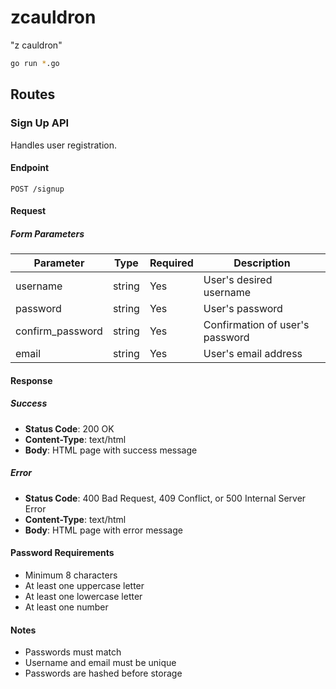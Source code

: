 # zcauldron

"z cauldron"

```sh
go run *.go
```

## Routes

### Sign Up API

Handles user registration.

#### Endpoint

`POST /signup`

#### Request

##### Form Parameters

| Parameter        | Type   | Required | Description                     |
| ---------------- | ------ | -------- | ------------------------------- |
| username         | string | Yes      | User's desired username         |
| password         | string | Yes      | User's password                 |
| confirm_password | string | Yes      | Confirmation of user's password |
| email            | string | Yes      | User's email address            |

#### Response

##### Success

- **Status Code**: 200 OK
- **Content-Type**: text/html
- **Body**: HTML page with success message

##### Error

- **Status Code**: 400 Bad Request, 409 Conflict, or 500 Internal Server Error
- **Content-Type**: text/html
- **Body**: HTML page with error message

#### Password Requirements

- Minimum 8 characters
- At least one uppercase letter
- At least one lowercase letter
- At least one number

#### Notes

- Passwords must match
- Username and email must be unique
- Passwords are hashed before storage
